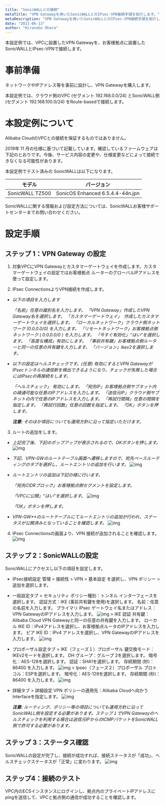 ```yaml
---
title: "SonicWALLとの接続"
metaTitle: "VPN Gatewayを用いたSonicWALLとのIPsec-VPN接続手順を紹介します。"
metaDescription: "VPN Gatewayを用いたSonicWALLとのIPsec-VPN接続手順を紹介します。"
date: "2021-06-13"
author: "Hironobu Ohara"
---
```




<!-- descriptionがコンテンツの前に表示されます -->

<!-- コンテンツを書くときはこの下に記載ください -->



本設定例では、VPCに設置したVPN Gatewayを、お客様拠点に設置したSonicWALLとIPsec-VPNで接続します。

# 事前準備

ネットワークやIPアドレス等を事前に設計し、VPN Gatewayを購入します。

本設定例では、クラウド側のVPC (セグメント 192.168.0.0/24) とSonicWALL側 (セグメント 192.168.100.0/24) をRoute-basedで接続します。

# 本設定例について

Alibaba CloudのVPCとの接続を保証するものではありません。

2019年 11 月の仕様に基づいて記載しています。確認しているファームウェアは下記のとおりです。今後、サービス内容の変更や、仕様変更などによって接続できなくなる可能性があります。

本設定例でテスト済みの SonicWALLは以下になります。

| **モデル**      | **バージョン**                    |
| --------------- | --------------------------------- |
| SonicWALL TZ500 | SonicOS Enhanced  6.5.4.4-44n.jpn |

SonicWALLに関する情報および設定方法については、SonicWALLお客様サポートセンターまでお問い合わせください。

# 設定手順

## ステップ 1：VPN Gateway の設定

1. 対象VPCにVPN Gatewayとカスタマーゲートウェイを作成します。カスタマーゲートウェイの設定ではお客様拠点 ルーターのグローバルIPアドレスを使って設定します。

2. IPsec ConnectionsよりVPN接続を作成します。

- *以下の項目を入力します*

  *「名前」任意の識別名を入力します。*
  *「VPN Gateway」作成したVPN Gateway名を選択します。*
  *「カスタマーゲートウェイ」　作成したカスタマーゲートウェイを選択します。*
  *「ローカルネットワーク」クラウド側ネットワーク (0.0.0.0/0) を入力します。*
  *「リモートネットワーク」お客様拠点側ネットワーク ( 0.0.0.0/0 ) を入力します。*
  *「今すぐ有効化」“はい”を選択します。*
  *「高度な構成」有効にします。*
  *「事前共有鍵」お客様拠点側ルーターと同一の任意の共有鍵を入力します。*
  *「バージョン」ikev2を選択します。*

- *以下の設定はヘルスチェックです。(任意)*
  *有効にするとVPN GatewayがIPsecトンネルの通信断を検出できるようになり、チェックが失敗した場合にはIPsecの再接続をします。*

  *「ヘルスチェック」 有効にします。*
  *「宛先IP」お客様拠点側サブネット内の疎通可能な任意のIPアドレスを入力します。*
  *「送信元IP」クラウド側サブネットの内で任意のIPアドレスを入力します。*
  *「再試行間隔」任意の間隔を指定します。*
  *「再試行回数」任意の回数を指定します。*
  *「OK」ボタンを押します。*

  ***注意:*** *そのほか項目についても運用方針に沿って指定いただけます。*

3. ルートの追加をします。

- *上記完了後、下記のポップアップが表示されるので、OKボタンを押します。*
  ![img](https://raw.githubusercontent.com/sbcloud/help/master/content/network-connect-case/images/cm-001.png)

- *下記、VPN-GWのルートテーブル画面へ遷移しますので、宛先ベースルーティングのタブを選択し、ルートエントリの追加を行います。*
  ![img](https://raw.githubusercontent.com/sbcloud/help/master/content/network-connect-case/images/cm-002.png)

- *ルートエントリの追加は下記の様に行います。*

  *「宛先CIDRブロック」お客様拠点側セグメントを設定します。*

  *「VPCに公開」“はい”を選択します。*
  ![img](https://raw.githubusercontent.com/sbcloud/help/master/content/network-connect-case/images/cm-003.png)

  *「OK」ボタンを押します。*

- *VPN-GW**のルートテーブルにてルートエントリの追加が行われ、ステータスが公開済みとなっていることを確認します。*
  ![img](https://raw.githubusercontent.com/sbcloud/help/master/content/network-connect-case/images/cm-004.png)

4. IPsec Connectionsの画面より、VPN 接続が追加されることを確認します。
    ![img](https://raw.githubusercontent.com/sbcloud/help/master/content/network-connect-case/images/cm-005.png)

## ステップ 2：SonicWALLの設定

SonicWALLにアクセスし以下の項目を設定します。

- IPsec接続設定
管理 > 接続性 > VPN > 基本設定 を選択し、VPN ポリシー > 追加を選択します。

- 一般設定タブ
\> セキュリティ
ポリシー種別：トンネル インターフェースを選択します。
認証方式：IKE (事前共有鍵を使用)を選択します。
名前：任意の名前を入力します。
プライマリ IPsec ゲートウェイ名またはアドレス：VPN GatewayのIPアドレスを入力します。
  ![img](https://raw.githubusercontent.com/sbcloud/help/master/content/network-connect-case/images/sw-001.png)
\> IKE 認証
共有鍵：Alibaba Cloud VPN Gatewayと同一の任意の共有鍵を入力します。
ローカル IKE ID：IPv4アドレスを選択し、お客様拠点ルータのIPアドレスを入力します。
ピア IKE ID：IPv4 アドレスを選択し、VPN GatewayのIPアドレスを入力します。
  ![img](https://raw.githubusercontent.com/sbcloud/help/master/content/network-connect-case/images/sw-002.png)

- プロポーザル設定タブ
\> IKE（フェーズ１）プロポーザル
鍵交換モード：IKEv2モードを選択します。
DH グループ：グループ 2を選択します。
暗号化：AES-128を選択します。
認証：SHA1を選択します。
存続期間 (秒)：86400 を入力します。
  ![img](https://raw.githubusercontent.com/sbcloud/help/master/content/network-connect-case/images/sw-003.png)
\> Ipsec（フェーズ２）プロポーザル
プロトコル：ESPを選択します。
暗号化：AES-128を選択します。
存続期間 (秒)：86400 を入力します。
  ![img](https://raw.githubusercontent.com/sbcloud/help/master/content/network-connect-case/images/sw-004.png)

- 詳細タブ
\> 詳細設定
VPN ポリシーの適用先：Alibaba Cloudへ向かうInterfaceを指定します。
  ![img](https://raw.githubusercontent.com/sbcloud/help/master/content/network-connect-case/images/sw-005.png)

  ***注意:*** *ルーティング、ポリシー等の項目についても運用方針に沿ってSonicWALL側を設定する必要があります。ステップ１でVPN Gatewayのヘルスチェックを利用する場合は送信元IPからのICMPパケットをSonicWALL側で許可する必要があります。*

## ステップ 3：ステータス確認

SonicWALLの設定が完了し、接続が成功すれば、接続ステータスが「成功」、ヘルスチェックステータスが「正常」に変わります。
  ![img](https://raw.githubusercontent.com/sbcloud/help/master/content/network-connect-case/images/cm-006.png)

## ステップ4：接続のテスト

VPC内のECSインスタンスにログインし、拠点内のプライベートIPアドレスにpingを送信して、VPCと拠点側の通信が成功することを確認します。
